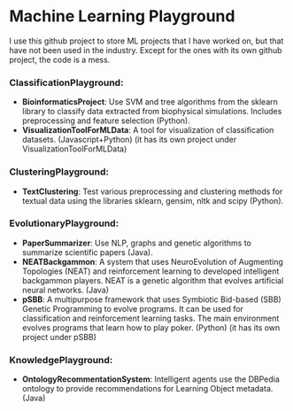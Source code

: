 Machine Learning Playground
=============
I use this github project to store ML projects that I have worked on, but that have not been used in the industry. Except for the ones with its own github project, the code is a mess.

### ClassificationPlayground:
  - **BioinformaticsProject**: Use SVM and tree algorithms from the sklearn library to classify data extracted from biophysical simulations. Includes preprocessing and feature selection (Python).
  - **VisualizationToolForMLData**: A tool for visualization of classification datasets. (Javascript+Python) (it has its own project under VisualizationToolForMLData)

### ClusteringPlayground:
  - **TextClustering**: Test various preprocessing and clustering methods for textual data using the libraries sklearn, gensim, nltk and scipy (Python).

### EvolutionaryPlayground:
  - **PaperSummarizer**: Use NLP, graphs and genetic algorithms to summarize scientific papers (Java).
  - **NEATBackgammon**: A system that uses NeuroEvolution of Augmenting Topologies (NEAT) and reinforcement learning to developed intelligent backgammon players. NEAT is a genetic algorithm that evolves artificial neural networks. (Java)
  - **pSBB**: A multipurpose framework that uses Symbiotic Bid-based (SBB) Genetic Programming to evolve programs. It can be used for classification and reinforcement learning tasks. The main environment evolves programs that learn how to play poker. (Python) (it has its own project under pSBB)
  
### KnowledgePlayground:
- **OntologyRecommentationSystem**: Intelligent agents use the DBPedia ontology to provide recommendations for Learning Object metadata. (Java)
